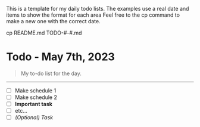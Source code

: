 This is a template for my daily todo lists.
The examples use a real date and items to show the format for each area
Feel free to the cp command to make a new one with the correct date.

cp README.md TODO-#-#.md

# Todo - May 7th, 2023 
> My to-do list for the day.
___

 - [ ] Make schedule 1
 - [ ] Make schedule 2
 - [ ] **Important task**
 - [ ] etc...
 - [ ] *(Optional) Task*